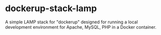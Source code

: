 dockerup-stack-lamp
===================

A simple LAMP stack for "dockerup" designed for running a local development environment for Apache, MySQL, PHP in a Docker container.
